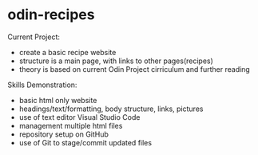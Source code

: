 # odin-recipes

Current Project:
- create a basic recipe website
- structure is a main page, with links to other pages(recipes)
- theory is based on current Odin Project cirriculum and further reading

Skills Demonstration:
- basic html only website
- headings/text/formatting, body structure, links, pictures
- use of text editor Visual Studio Code
- management multiple html files
- repository setup on GitHub
- use of Git to stage/commit updated files

